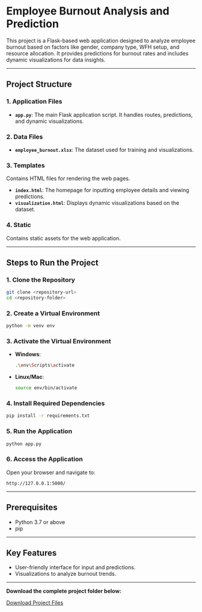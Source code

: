 
# Employee Burnout Analysis and Prediction

This project is a Flask-based web application designed to analyze employee burnout based on factors like gender, company type, WFH setup, and resource allocation. It provides predictions for burnout rates and includes dynamic visualizations for data insights.

---

## Project Structure

### 1. **Application Files**
- **`app.py`**: The main Flask application script. It handles routes, predictions, and dynamic visualizations.

### 2. **Data Files**
- **`employee_burnout.xlsx`**: The dataset used for training and visualizations.

### 3. **Templates**
Contains HTML files for rendering the web pages.
- **`index.html`**: The homepage for inputting employee details and viewing predictions.
- **`visualization.html`**: Displays dynamic visualizations based on the dataset.

### 4. **Static**
Contains static assets for the web application.

---

## Steps to Run the Project

### 1. Clone the Repository
```bash
git clone <repository-url>
cd <repository-folder>
```

### 2. Create a Virtual Environment
```bash
python -m venv env
```

### 3. Activate the Virtual Environment
- **Windows**: 
  ```bash
  .\env\Scripts\activate
  ```
- **Linux/Mac**:
  ```bash
  source env/bin/activate
  ```

### 4. Install Required Dependencies
```bash
pip install -r requirements.txt
```

### 5. Run the Application
```bash
python app.py
```

### 6. Access the Application
Open your browser and navigate to:
```
http://127.0.0.1:5000/
```

---

## Prerequisites
- Python 3.7 or above
- pip

---

## Key Features
- User-friendly interface for input and predictions.
- Visualizations to analyze burnout trends.

---

**Download the complete project folder below:**

[Download Project Files](./employee_burnout_analysis.zip)

